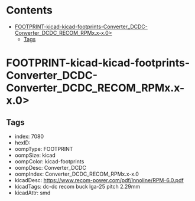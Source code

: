 



Contents
========

* [FOOTPRINT-kicad-kicad-footprints-Converter_DCDC-Converter_DCDC_RECOM_RPMx.x-x.0>](#footprint-kicad-kicad-footprints-converter_dcdc-converter_dcdc_recom_rpmxx-x0)
	* [Tags](#tags)

# FOOTPRINT-kicad-kicad-footprints-Converter_DCDC-Converter_DCDC_RECOM_RPMx.x-x.0>

## Tags

- index: 7080
- hexID: 
- oompType: FOOTPRINT
- oompSize: kicad
- oompColor: kicad-footprints
- oompDesc: Converter_DCDC
- oompIndex: Converter_DCDC_RECOM_RPMx.x-x.0
- kicadDesc: https://www.recom-power.com/pdf/Innoline/RPM-6.0.pdf
- kicadTags: dc-dc recom buck lga-25 pitch 2.29mm
- kicadAttr: smd
